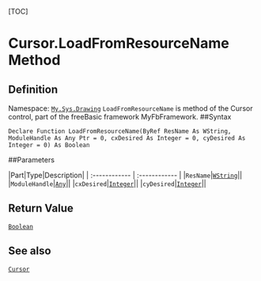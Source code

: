 [TOC]
# Cursor.LoadFromResourceName Method

## Definition
Namespace: [`My.Sys.Drawing`](My.Sys.Drawing.md)
`LoadFromResourceName` is method of the Cursor control, part of the freeBasic framework MyFbFramework.
##Syntax
```freeBasic
Declare Function LoadFromResourceName(ByRef ResName As WString, ModuleHandle As Any Ptr = 0, cxDesired As Integer = 0, cyDesired As Integer = 0) As Boolean
```

##Parameters

|Part|Type|Description|
| :------------ | :------------ |
|`ResName`|[`WString`]("https://www.freebasic.net/wiki/KeyPgWString")||
|`ModuleHandle`|[`Any`]("https://www.freebasic.net/wiki/KeyPgAny")||
|`cxDesired`|[`Integer`]("https://www.freebasic.net/wiki/KeyPgInteger")||
|`cyDesired`|[`Integer`]("https://www.freebasic.net/wiki/KeyPgInteger")||

## Return Value
[`Boolean`]("https://www.freebasic.net/wiki/KeyPgBoolean")
## See also
[`Cursor`](Cursor.md)
